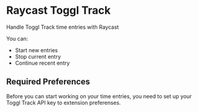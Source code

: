 # Raycast Toggl Track

Handle Toggl Track time entries with Raycast

You can:

* Start new entries
* Stop current entry
* Continue recent entry

## Required Preferences

Before you can start working on your time entries, you need to set up your Toggl Track API key to extension preferenses.
